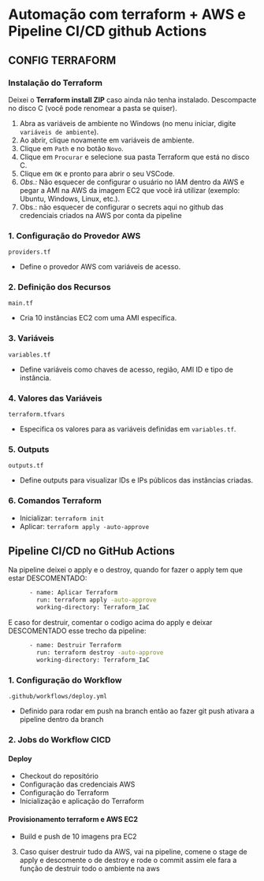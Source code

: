 # Automação com terraform + AWS e Pipeline CI/CD github Actions

## CONFIG TERRAFORM

### Instalação do Terraform
Deixei o **Terraform install ZIP** caso ainda não tenha instalado. Descompacte no disco C (você pode renomear a pasta se quiser).

1. Abra as variáveis de ambiente no Windows (no menu iniciar, digite `variáveis de ambiente`).
2. Ao abrir, clique novamente em variáveis de ambiente.
3. Clique em `Path` e no botão `Novo`.
4. Clique em `Procurar` e selecione sua pasta Terraform que está no disco C.
5. Clique em `OK` e pronto para abrir o seu VSCode.
6. *Obs.:* Não esquecer de configurar o usuário no IAM dentro da AWS e pegar a AMI na AWS da imagem EC2 que você irá utilizar (exemplo: Ubuntu, Windows, Linux, etc.).
7. Obs.: não esquecer de configurar o secrets aqui no github das credenciais criados na AWS por conta da pipeline

<h3>1. Configuração do Provedor AWS</h3>
<pre><code>providers.tf</code></pre>
<ul>
  <li>Define o provedor AWS com variáveis de acesso.</li>
</ul>


<h3>2. Definição dos Recursos</h3>
<pre><code>main.tf</code></pre>
<ul>
  <li>Cria 10 instâncias EC2 com uma AMI específica.</li>
</ul>

<h3>3. Variáveis</h3>
<pre><code>variables.tf</code></pre>
<ul>
  <li>Define variáveis como chaves de acesso, região, AMI ID e tipo de instância.</li>
</ul>

<h3>4. Valores das Variáveis</h3>
<pre><code>terraform.tfvars</code></pre>
<ul>
  <li>Especifica os valores para as variáveis definidas em <code>variables.tf</code>.</li>
</ul>

<h3>5. Outputs</h3>
<pre><code>outputs.tf</code></pre>
<ul>
  <li>Define outputs para visualizar IDs e IPs públicos das instâncias criadas.</li>
</ul>

<h3>6. Comandos Terraform</h3>
<ul>
  <li>Inicializar: <code>terraform init</code></li>
  <li>Aplicar: <code>terraform apply -auto-approve</code></li>
</ul>

<h2>Pipeline CI/CD no GitHub Actions</h2>

Na pipeline deixei o apply e o destroy, quando for fazer o apply tem que estar DESCOMENTADO:

```sh
      - name: Aplicar Terraform
        run: terraform apply -auto-approve
        working-directory: Terraform_IaC
```

E caso for destruir, comentar o codigo acima do apply e deixar DESCOMENTADO esse trecho da pipeline:

```sh
      - name: Destruir Terraform
        run: terraform destroy -auto-approve
        working-directory: Terraform_IaC
```

<h3>1. Configuração do Workflow</h3>
<pre><code>.github/workflows/deploy.yml</code></pre>
<ul>
  <li>Definido para rodar em push na branch então ao fazer git push ativara a pipeline dentro da branch</li>
</ul>

<h3>2. Jobs do Workflow CICD</h3>

<h4>Deploy</h4>
<ul>
  <li>Checkout do repositório</li>
  <li>Configuração das credenciais AWS</li>
  <li>Configuração do Terraform</li>
  <li>Inicialização e aplicação do Terraform</li>
</ul>

<h4>Provisionamento terraform e AWS EC2</h4>
<ul>
  <li>Build e push de 10 imagens pra EC2</li>
</ul>

3. Caso quiser destruir tudo da AWS, vai na pipeline, comene o stage de apply e descomente o de destroy e rode o commit assim ele fara a função de destruir todo o ambiente na aws